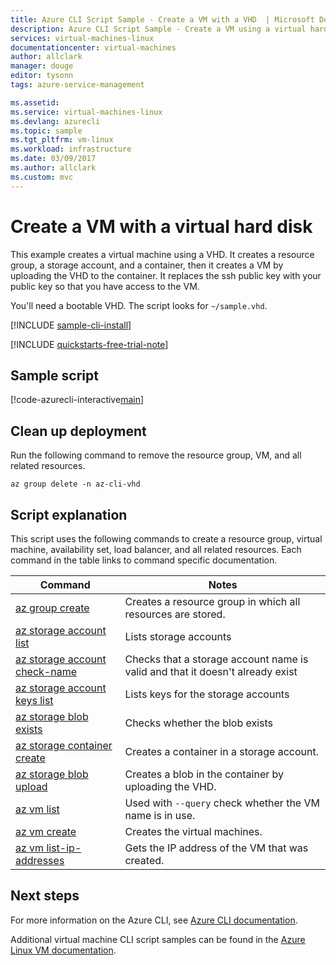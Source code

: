 ```yaml
---
title: Azure CLI Script Sample - Create a VM with a VHD  | Microsoft Docs
description: Azure CLI Script Sample - Create a VM using a virtual hard disk.
services: virtual-machines-linux
documentationcenter: virtual-machines
author: allclark
manager: douge
editor: tysonn
tags: azure-service-management

ms.assetid:
ms.service: virtual-machines-linux
ms.devlang: azurecli
ms.topic: sample
ms.tgt_pltfrm: vm-linux
ms.workload: infrastructure
ms.date: 03/09/2017
ms.author: allclark
ms.custom: mvc
---
```


# Create a VM with a virtual hard disk

This example creates a virtual machine using a VHD.
It creates a resource group, a storage account, and a container,
then it creates a VM by uploading the VHD to the container.
It replaces the ssh public key with your public key so that you have access to the VM.

You'll need a bootable VHD. The script looks for `~/sample.vhd`.

[!INCLUDE [sample-cli-install](../../../includes/sample-cli-install.md)]

[!INCLUDE [quickstarts-free-trial-note](../../../includes/quickstarts-free-trial-note.md)]

## Sample script

[!code-azurecli-interactive[main](../../../cli_scripts/virtual-machine/create-vm-vhd/create-vm-vhd.sh "Create VM using a VHD")]

## Clean up deployment 

Run the following command to remove the resource group, VM, and all related resources.

```azurecli-interactive 
az group delete -n az-cli-vhd
```

## Script explanation

This script uses the following commands to create a resource group, virtual machine, availability set, load balancer, and all related resources. Each command in the table links to command specific documentation.

| Command | Notes |
|---|---|
| [az group create](https://docs.microsoft.com/cli/azure/group#az_group_create) | Creates a resource group in which all resources are stored. |
| [az storage account list](https://docs.microsoft.com/cli/azure/storage/account#az_storage_account_list) | Lists storage accounts |
| [az storage account check-name](https://docs.microsoft.com/cli/azure/storage/account#az_storage_account_check_name) | Checks that a storage account name is valid and that it doesn't already exist |
| [az storage account keys list](https://docs.microsoft.com/cli/azure/storage/account/keys) | Lists keys for the storage accounts |
| [az storage blob exists](https://docs.microsoft.com/cli/azure/storage/blob#az_storage_blob_exists) | Checks whether the blob exists |
| [az storage container create](https://docs.microsoft.com/cli/azure/storage/container#az_storage_container_create) | Creates a container in a storage account. |
| [az storage blob upload](https://docs.microsoft.com/cli/azure/storage/blob#az_storage_blob_upload) | Creates a blob in the container by uploading the VHD. |
| [az vm list](https://docs.microsoft.com/cli/azure/vm#az_vm_list) | Used with `--query` check whether the VM name is in use. | 
| [az vm create](https://docs.microsoft.com/cli/azure/vm/availability-set) | Creates the virtual machines. |
| [az vm list-ip-addresses](https://docs.microsoft.com/cli/azure/vm#az_vm_list-ip-addresses) | Gets the IP address of the VM that was created. |

## Next steps

For more information on the Azure CLI, see [Azure CLI documentation](https://docs.microsoft.com/cli/azure).

Additional virtual machine CLI script samples can be found in the [Azure Linux VM documentation](../linux/cli-samples.md?toc=%2fazure%2fvirtual-machines%2flinux%2ftoc.json).

